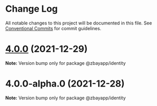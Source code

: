 # Change Log

All notable changes to this project will be documented in this file.
See [Conventional Commits](https://conventionalcommits.org) for commit guidelines.

# [4.0.0](https://github.com/ZbayApp/identity/compare/@zbayapp/identity@4.0.0-alpha.0...@zbayapp/identity@4.0.0) (2021-12-29)

**Note:** Version bump only for package @zbayapp/identity





# 4.0.0-alpha.0 (2021-12-28)

**Note:** Version bump only for package @zbayapp/identity
